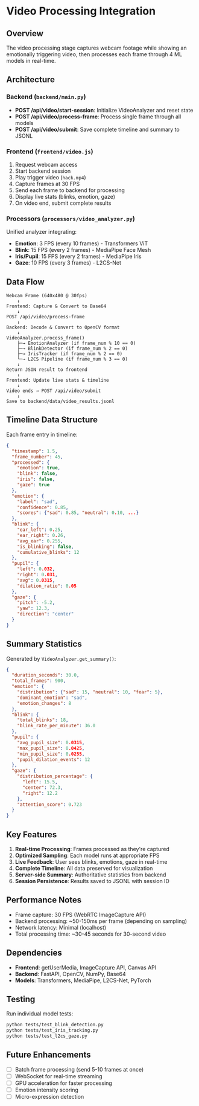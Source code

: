 # Video Processing Integration

## Overview
The video processing stage captures webcam footage while showing an emotionally triggering video, then processes each frame through 4 ML models in real-time.

## Architecture

### Backend (`backend/main.py`)
- **POST /api/video/start-session**: Initialize VideoAnalyzer and reset state
- **POST /api/video/process-frame**: Process single frame through all models
- **POST /api/video/submit**: Save complete timeline and summary to JSONL

### Frontend (`frontend/video.js`)
1. Request webcam access
2. Start backend session
3. Play trigger video (`hack.mp4`)
4. Capture frames at 30 FPS
5. Send each frame to backend for processing
6. Display live stats (blinks, emotion, gaze)
7. On video end, submit complete results

### Processors (`processors/video_analyzer.py`)
Unified analyzer integrating:
- **Emotion**: 3 FPS (every 10 frames) - Transformers ViT
- **Blink**: 15 FPS (every 2 frames) - MediaPipe Face Mesh
- **Iris/Pupil**: 15 FPS (every 2 frames) - MediaPipe Iris
- **Gaze**: 10 FPS (every 3 frames) - L2CS-Net

## Data Flow

```
Webcam Frame (640x480 @ 30fps)
    ↓
Frontend: Capture & Convert to Base64
    ↓
POST /api/video/process-frame
    ↓
Backend: Decode & Convert to OpenCV format
    ↓
VideoAnalyzer.process_frame()
    ├─→ EmotionAnalyzer (if frame_num % 10 == 0)
    ├─→ BlinkDetector (if frame_num % 2 == 0)
    ├─→ IrisTracker (if frame_num % 2 == 0)
    └─→ L2CS Pipeline (if frame_num % 3 == 0)
    ↓
Return JSON result to frontend
    ↓
Frontend: Update live stats & timeline
    ↓
Video ends → POST /api/video/submit
    ↓
Save to backend/data/video_results.jsonl
```

## Timeline Data Structure

Each frame entry in timeline:
```json
{
  "timestamp": 1.5,
  "frame_number": 45,
  "processed": {
    "emotion": true,
    "blink": false,
    "iris": false,
    "gaze": true
  },
  "emotion": {
    "label": "sad",
    "confidence": 0.85,
    "scores": {"sad": 0.85, "neutral": 0.10, ...}
  },
  "blink": {
    "ear_left": 0.25,
    "ear_right": 0.26,
    "avg_ear": 0.255,
    "is_blinking": false,
    "cumulative_blinks": 12
  },
  "pupil": {
    "left": 0.032,
    "right": 0.031,
    "avg": 0.0315,
    "dilation_ratio": 0.05
  },
  "gaze": {
    "pitch": -5.2,
    "yaw": 12.3,
    "direction": "center"
  }
}
```

## Summary Statistics

Generated by `VideoAnalyzer.get_summary()`:
```json
{
  "duration_seconds": 30.0,
  "total_frames": 900,
  "emotion": {
    "distribution": {"sad": 15, "neutral": 10, "fear": 5},
    "dominant_emotion": "sad",
    "emotion_changes": 8
  },
  "blink": {
    "total_blinks": 18,
    "blink_rate_per_minute": 36.0
  },
  "pupil": {
    "avg_pupil_size": 0.0315,
    "max_pupil_size": 0.0425,
    "min_pupil_size": 0.0255,
    "pupil_dilation_events": 12
  },
  "gaze": {
    "distribution_percentage": {
      "left": 15.5,
      "center": 72.3,
      "right": 12.2
    },
    "attention_score": 0.723
  }
}
```

## Key Features

1. **Real-time Processing**: Frames processed as they're captured
2. **Optimized Sampling**: Each model runs at appropriate FPS
3. **Live Feedback**: User sees blinks, emotions, gaze in real-time
4. **Complete Timeline**: All data preserved for visualization
5. **Server-side Summary**: Authoritative statistics from backend
6. **Session Persistence**: Results saved to JSONL with session ID

## Performance Notes

- Frame capture: 30 FPS (WebRTC ImageCapture API)
- Backend processing: ~50-150ms per frame (depending on sampling)
- Network latency: Minimal (localhost)
- Total processing time: ~30-45 seconds for 30-second video

## Dependencies

- **Frontend**: getUserMedia, ImageCapture API, Canvas API
- **Backend**: FastAPI, OpenCV, NumPy, Base64
- **Models**: Transformers, MediaPipe, L2CS-Net, PyTorch

## Testing

Run individual model tests:
```bash
python tests/test_blink_detection.py
python tests/test_iris_tracking.py
python tests/test_l2cs_gaze.py
```

## Future Enhancements

- [ ] Batch frame processing (send 5-10 frames at once)
- [ ] WebSocket for real-time streaming
- [ ] GPU acceleration for faster processing
- [ ] Emotion intensity scoring
- [ ] Micro-expression detection
